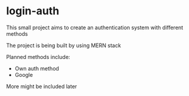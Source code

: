 # login-auth
This small project aims to create an authentication system with different methods

The project is being built by using MERN stack

Planned methods include:
- Own auth method
- Google

More might be included later
